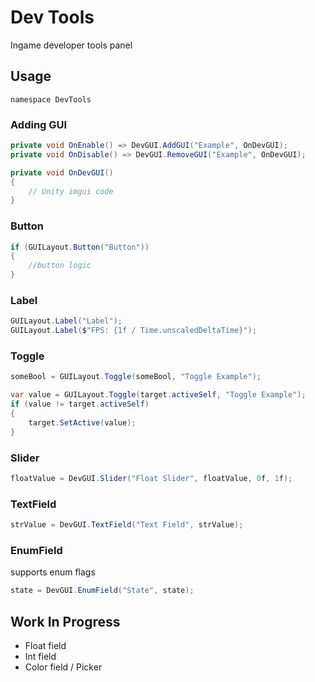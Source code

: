 # Dev Tools

Ingame developer tools panel

## Usage

`namespace DevTools`

### Adding GUI

```csharp
private void OnEnable() => DevGUI.AddGUI("Example", OnDevGUI);
private void OnDisable() => DevGUI.RemoveGUI("Example", OnDevGUI);

private void OnDevGUI()
{
    // Unity imgui code
}
```

### Button

```csharp
if (GUILayout.Button("Button"))
{
    //button logic
}
```

### Label

```csharp
GUILayout.Label("Label");
GUILayout.Label($"FPS: {1f / Time.unscaledDeltaTime}");
```

### Toggle

```csharp
someBool = GUILayout.Toggle(someBool, "Toggle Example");
```

```csharp
var value = GUILayout.Toggle(target.activeSelf, "Toggle Example");
if (value != target.activeSelf)
{
    target.SetActive(value);
}
```

### Slider

```csharp
floatValue = DevGUI.Slider("Float Slider", floatValue, 0f, 1f);
```

### TextField

```csharp
strValue = DevGUI.TextField("Text Field", strValue);
```

### EnumField

supports enum flags

```csharp
state = DevGUI.EnumField("State", state);
```

## Work In Progress

- Float field
- Int field
- Color field / Picker
